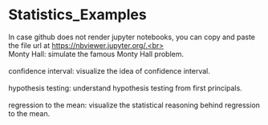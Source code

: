 # Statistics_Examples
In case github does not render jupyter notebooks, you can copy and paste the file url at https://nbviewer.jupyter.org/.<br><br>
Monty Hall: simulate the famous Monty Hall problem.<br><br>
confidence interval: visualize the idea of confidence interval.<br><br>
hypothesis testing: understand hypothesis testing from first principals.<br><br>
regression to the mean: visualize the statistical reasoning behind regression to the mean.<br><br>
